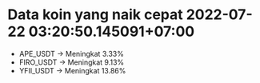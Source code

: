 # Data koin yang naik cepat 2022-07-22 03:20:50.145091+07:00

* APE_USDT -> Meningkat 3.33%
* FIRO_USDT -> Meningkat 9.13%
* YFII_USDT -> Meningkat 13.86%
